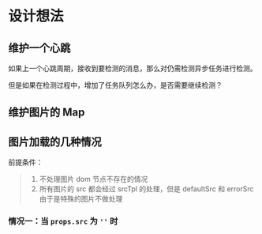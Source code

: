 # 设计想法

## 维护一个心跳

如果上一个心跳周期，接收到要检测的消息，那么对仍需检测异步任务进行检测。

但是如果在检测过程中，增加了任务队列怎么办，是否需要继续检测？

## 维护图片的 Map

## 图片加载的几种情况

前提条件：

> 1. 不处理图片 dom 节点不存在的情况
> 2. 所有图片的 src 都会经过 srcTpl 的处理，但是 defaultSrc 和 errorSrc 由于是特殊的图片不做处理

### 情况一：当 `props.src` 为 `''` 时
